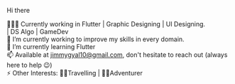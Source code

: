 Hi there

👨🏻‍💻 Currently working in Flutter | Graphic Designing | UI Designing. <br> | DS Algo | GameDev <br>
🔭 I’m currently working to improve my skills in every domain.<br>
🌱 I’m currently learning Flutter<br>
📫 Available at jimmygyal10@gmail.com, don't hesitate to reach out (always here to help 😉) <br>
⚡ Other Interests: 🚵‍♀️Travelling | 🚴‍♂️Adventurer <br>
